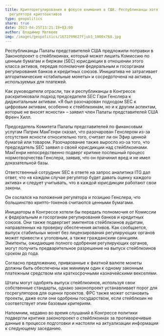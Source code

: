 ```yaml
---
title: Крипторегулирования в фокусе внимания в США. Республиканцы хотят изменить
  регулятора криптоактивов
type: geopolitics
share: true
date: 2023-04-25T13:21:19+03:00
author: Владимир Матвеев
img: /images/geopolitics/1672799627fjsb3_1000x768.jpg
---
```

Республиканцы Палаты представителей США предложили поправки в Законопроект о стейблкоинах, который может лишить Комиссию по ценным бумагам и биржам (SEC) юрисдикции в отношении этого класса активов, передав полномочия федеральным и госорганам регулирования банков и кредитных союзов. Инициатива не затрагивает алгоритмические «стабильные монеты» и сосредоточена на активах, используемых для платежей.



Как руководители отрасли, так и республиканцы в Конгрессе раскритиковали подход председателя SEC Гэри Генслера к диджитальным активам. «Я был разочарован подходом SEC к цифровым активам, особенно к стейблкоинам, но и к другим аспектам, которые не вносят ясности» – заявил член Палаты представителей США Френч Хилл.



Председатель Комитета Палаты представителей по финансовым услугам Патрик МакГенри сказал, что разочарован Генслером из-за отсутствия ясности относительно того, считает ли он Эфир ценной бумагой или товаром. Разочарование также выросло из-за того, что председатель SEC заявил о своей юрисдикции над стейблкоинами. МакГенри непосредственно подверг критике поспешный процесс нормотворчества Генслера, заявив, что он причинил вред и не имел доказательной базы.



Ответственный сотрудник SEC в ответе на запрос аналитика ITG дал ответ, что «в каждом случае регулятор будет давать оценку каждого актива» и следует учитывать, что в каждой юрисдикции работают свои законы.



Он сослался на положения регулятора и позицию Генслера, что большинство крипто-токенов считаются ценными бумагами.



Инициаторы в Конгрессе хотели бы передать полномочия от Комиссии к федеральным и госорганам регулирования банков и кредитных союзов. Они также подвергает эмитентов стейблкоинов аудитам, направленных на проверку обеспечения активов. Как сообщается, выпуск стабильных монет без лицензирования регулирующих органов может привести к уголовным, а также гражданским санкциям. Эмитенты, ожидающие полного одобрения регулирующих органов, могут получить предварительное разрешение на выпуск стейблкоинов сроком до года.



Согласно предложению, привязанные к фиатной валюте монеты должны быть обеспечены как минимум один к одному законным платежным средством или краткосрочными казначейскими векселями.



Штаты могут одобрять выпуск стейблкоинов, используя свои собственные стандарты, однако законопроект устанавливает порог для госрегуляторов для оценки проектов. ФРС также может остановить проекты, даже если они одобрены государством, если стейблкоин не соответствует этим базовым критериям.



Напомним, недавно во время слушаний в Конгрессе политики подвергли критике законопроект о стейблкоинах за противоречивые данные в процессе подготовки и настояли на актуализации информации к следующему заседанию.